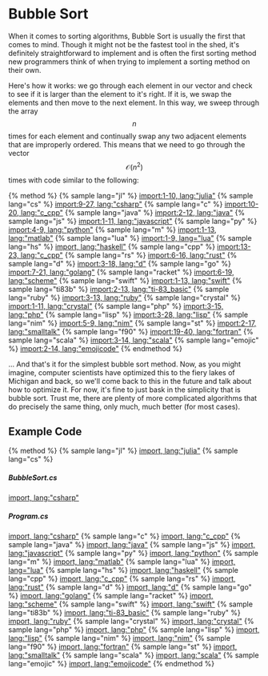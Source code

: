 # Bubble Sort
When it comes to sorting algorithms, Bubble Sort is usually the first that comes to mind.
Though it might not be the fastest tool in the shed, it's definitely straightforward to implement and is often the first sorting method new programmers think of when trying to implement a sorting method on their own.

Here's how it works: we go through each element in our vector and check to see if it is larger than the element to it's right.
If it is, we swap the elements and then move to the next element.
In this way, we sweep through the array $$n$$ times for each element and continually swap any two adjacent elements that are improperly ordered.
This means that we need to go through the vector $$\mathcal{O}(n^2)$$ times with code similar to the following:

{% method %}
{% sample lang="jl" %}
[import:1-10, lang:"julia"](code/julia/bubble.jl)
{% sample lang="cs" %}
[import:9-27, lang:"csharp"](code/csharp/BubbleSort.cs)
{% sample lang="c" %}
[import:10-20, lang:"c_cpp"](code/c/bubble_sort.c)
{% sample lang="java" %}
[import:2-12, lang:"java"](code/java/bubble.java)
{% sample lang="js" %}
[import:1-11, lang:"javascript"](code/javascript/bubble.js)
{% sample lang="py" %}
[import:4-9, lang:"python"](code/python/bubblesort.py)
{% sample lang="m" %}
[import:1-13, lang:"matlab"](code/matlab/bubblesort.m)
{% sample lang="lua" %}
[import:1-9, lang="lua"](code/lua/bubble_sort.lua)
{% sample lang="hs" %}
[import, lang:"haskell"](code/haskell/bubbleSort.hs)
{% sample lang="cpp" %}
[import:13-23, lang:"c_cpp"](code/c++/bubblesort.cpp)
{% sample lang="rs" %}
[import:6-16, lang:"rust"](code/rust/bubble_sort.rs)
{% sample lang="d" %}
[import:3-18, lang:"d"](code/d/bubble_sort.d)
{% sample lang="go" %}
[import:7-21, lang:"golang"](code/go/bubbleSort.go)
{% sample lang="racket" %}
[import:6-19, lang:"scheme"](code/racket/bubbleSort.rkt)
{% sample lang="swift" %}
[import:1-13, lang:"swift"](code/swift/bubblesort.swift)
{% sample lang="ti83b" %}
[import:2-13, lang:"ti-83_basic"](code/ti83basic/BUBLSORT.txt)
{% sample lang="ruby" %}
[import:3-13, lang:"ruby"](code/ruby/bubble.rb)
{% sample lang="crystal" %}
[import:1-11, lang:"crystal"](code/crystal/bubble.cr)
{% sample lang="php" %}
[import:3-15, lang:"php"](code/php/bubble_sort.php)
{% sample lang="lisp" %}
[import:3-28, lang:"lisp"](code/lisp/bubble_sort.lisp)
{% sample lang="nim" %}
[import:5-9, lang:"nim"](code/nim/bubble_sort.nim)
{% sample lang="st" %}
[import:2-17, lang:"smalltalk"](code/smalltalk/bubble.st)
{% sample lang="f90" %}
[import:19-40, lang:"fortran"](code/fortran/bubble.f90)
{% sample lang="scala" %}
[import:3-14, lang:"scala"](code/scala/bubble_sort.scala)
{% sample lang="emojic" %}
[import:2-14, lang:"emojicode"](code/emojicode/bubble_sort.emojic)
{% endmethod %}

... And that's it for the simplest bubble sort method.
Now, as you might imagine, computer scientists have optimized this to the fiery lakes of Michigan and back, so we'll come back to this in the future and talk about how to optimize it.
For now, it's fine to just bask in the simplicity that is bubble sort.
Trust me, there are plenty of more complicated algorithms that do precisely the same thing, only much, much better (for most cases).

## Example Code

{% method %}
{% sample lang="jl" %}
[import, lang:"julia"](code/julia/bubble.jl)
{% sample lang="cs" %}
##### BubbleSort.cs
[import, lang:"csharp"](code/csharp/BubbleSort.cs)
##### Program.cs
[import, lang:"csharp"](code/csharp/Program.cs)
{% sample lang="c" %}
[import, lang:"c_cpp"](code/c/bubble_sort.c)
{% sample lang="java" %}
[import, lang:"java"](code/java/bubble.java)
{% sample lang="js" %}
[import, lang:"javascript"](code/javascript/bubble.js)
{% sample lang="py" %}
[import, lang:"python"](code/python/bubblesort.py)
{% sample lang="m" %}
[import, lang:"matlab"](code/matlab/bubblesort.m)
{% sample lang="lua" %}
[import, lang="lua"](code/lua/bubble_sort.lua)
{% sample lang="hs" %}
[import, lang:"haskell"](code/haskell/bubbleSort.hs)
{% sample lang="cpp" %}
[import, lang:"c_cpp"](code/c++/bubblesort.cpp)
{% sample lang="rs" %}
[import, lang:"rust"](code/rust/bubble_sort.rs)
{% sample lang="d" %}
[import, lang:"d"](code/d/bubble_sort.d)
{% sample lang="go" %}
[import, lang:"golang"](code/go/bubbleSort.go)
{% sample lang="racket" %}
[import, lang:"scheme"](code/racket/bubbleSort.rkt)
{% sample lang="swift" %}
[import, lang:"swift"](code/swift/bubblesort.swift)
{% sample lang="ti83b" %}
[import, lang:"ti-83_basic"](code/ti83basic/BUBLSORT.txt)
{% sample lang="ruby" %}
[import, lang:"ruby"](code/ruby/bubble.rb)
{% sample lang="crystal" %}
[import, lang:"crystal"](code/crystal/bubble.cr)
{% sample lang="php" %}
[import, lang:"php"](code/php/bubble_sort.php)
{% sample lang="lisp" %}
[import, lang:"lisp"](code/lisp/bubble_sort.lisp)
{% sample lang="nim" %}
[import, lang:"nim"](code/nim/bubble_sort.nim)
{% sample lang="f90" %}
[import, lang:"fortran"](code/fortran/bubble.f90)
{% sample lang="st" %}
[import, lang:"smalltalk"](code/smalltalk/bubble.st)
{% sample lang="scala" %}
[import, lang:"scala"](code/scala/bubble_sort.scala)
{% sample lang="emojic" %}
[import, lang:"emojicode"](code/emojicode/bubble_sort.emojic)
{% endmethod %}

<script>
MathJax.Hub.Queue(["Typeset",MathJax.Hub]);
</script>
